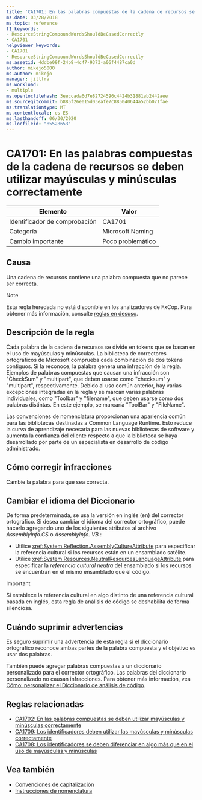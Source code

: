 ```yaml
---
title: 'CA1701: En las palabras compuestas de la cadena de recursos se deben utilizar mayúsculas y minúsculas correctamente'
ms.date: 03/28/2018
ms.topic: reference
f1_keywords:
- ResourceStringCompoundWordsShouldBeCasedCorrectly
- CA1701
helpviewer_keywords:
- CA1701
- ResourceStringCompoundWordsShouldBeCasedCorrectly
ms.assetid: 4ddbe09f-24b8-4c47-9373-a06f4487ca0d
author: mikejo5000
ms.author: mikejo
manager: jillfra
ms.workload:
- multiple
ms.openlocfilehash: 3eeccada6d7e82724596c4424b31881eb2442aee
ms.sourcegitcommit: b885f26e015d03eafe7c885040644a52bb071fae
ms.translationtype: MT
ms.contentlocale: es-ES
ms.lasthandoff: 06/30/2020
ms.locfileid: "85528653"
---
```

# <a name="ca1701-resource-string-compound-words-should-be-cased-correctly"></a>CA1701: En las palabras compuestas de la cadena de recursos se deben utilizar mayúsculas y minúsculas correctamente

|Elemento|Valor|
|-|-|
|Identificador de comprobación|CA1701|
|Categoría|Microsoft.Naming|
|Cambio importante|Poco problemático|

## <a name="cause"></a>Causa
Una cadena de recursos contiene una palabra compuesta que no parece ser correcta.

> [!NOTE]
> Esta regla heredada no está disponible en los analizadores de FxCop. Para obtener más información, consulte [reglas en desuso](fxcop-rule-port-status.md#deprecated-rules).

## <a name="rule-description"></a>Descripción de la regla

Cada palabra de la cadena de recursos se divide en tokens que se basan en el uso de mayúsculas y minúsculas. La biblioteca de correctores ortográficos de Microsoft comprueba cada combinación de dos tokens contiguos. Si la reconoce, la palabra genera una infracción de la regla. Ejemplos de palabras compuestas que causan una infracción son "CheckSum" y "multipart", que deben usarse como "checksum" y "multipart", respectivamente. Debido al uso común anterior, hay varias excepciones integradas en la regla y se marcan varias palabras individuales, como "Toolbar" y "filename", que deben usarse como dos palabras distintas. En este ejemplo, se marcaría "ToolBar" y "FileName".

Las convenciones de nomenclatura proporcionan una apariencia común para las bibliotecas destinadas a Common Language Runtime. Esto reduce la curva de aprendizaje necesaria para las nuevas bibliotecas de software y aumenta la confianza del cliente respecto a que la biblioteca se haya desarrollado por parte de un especialista en desarrollo de código administrado.

## <a name="how-to-fix-violations"></a>Cómo corregir infracciones

Cambie la palabra para que sea correcta.

## <a name="change-the-dictionary-language"></a>Cambiar el idioma del Diccionario

De forma predeterminada, se usa la versión en inglés (en) del corrector ortográfico. Si desea cambiar el idioma del corrector ortográfico, puede hacerlo agregando uno de los siguientes atributos al archivo *AssemblyInfo.CS* o *AssemblyInfo. VB* :

- Utilice <xref:System.Reflection.AssemblyCultureAttribute> para especificar la referencia cultural si los recursos están en un ensamblado satélite.
- Utilice <xref:System.Resources.NeutralResourcesLanguageAttribute> para especificar la *referencia cultural neutra* del ensamblado si los recursos se encuentran en el mismo ensamblado que el código.

> [!IMPORTANT]
> Si establece la referencia cultural en algo distinto de una referencia cultural basada en inglés, esta regla de análisis de código se deshabilita de forma silenciosa.

## <a name="when-to-suppress-warnings"></a>Cuándo suprimir advertencias

Es seguro suprimir una advertencia de esta regla si el diccionario ortográfico reconoce ambas partes de la palabra compuesta y el objetivo es usar dos palabras.

También puede agregar palabras compuestas a un diccionario personalizado para el corrector ortográfico. Las palabras del diccionario personalizado no causan infracciones. Para obtener más información, vea [Cómo: personalizar el Diccionario de análisis de código](../code-quality/how-to-customize-the-code-analysis-dictionary.md).

## <a name="related-rules"></a>Reglas relacionadas

- [CA1702: En las palabras compuestas se deben utilizar mayúsculas y minúsculas correctamente](../code-quality/ca1702.md)
- [CA1709: Los identificadores deben utilizar las mayúsculas y minúsculas correctamente](../code-quality/ca1709.md)
- [CA1708: Los identificadores se deben diferenciar en algo más que en el uso de mayúsculas y minúsculas](../code-quality/ca1708.md)

## <a name="see-also"></a>Vea también

- [Convenciones de capitalización](/dotnet/standard/design-guidelines/capitalization-conventions)
- [Instrucciones de nomenclatura](/dotnet/standard/design-guidelines/naming-guidelines)
